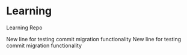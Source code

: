 # Learning
Learning Repo

New line for testing commit migration functionality
New line for testing commit migration functionality

